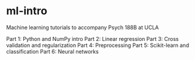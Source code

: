 # ml-intro
Machine learning tutorials to accompany Psych 188B at UCLA

Part 1: Python and NumPy intro
Part 2: Linear regression
Part 3: Cross validation and regularization
Part 4: Preprocessing
Part 5: Scikit-learn and classification
Part 6: Neural networks
